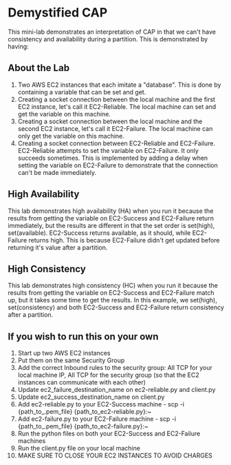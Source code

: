# Demystified CAP

This mini-lab demonstrates an interpretation of CAP in that we can't have consistency and availability during a partition. This is demonstrated by having:

## About the Lab
1) Two AWS EC2 instances that each imitate a "database". This is done by containing a variable that can be set and get.
2) Creating a socket connection between the local machine and the first EC2 instance, let's call it EC2-Reliable. The local machine can set and get the variable on this machine.
3) Creating a socket connection between the local machine and the second EC2 instance, let's call it EC2-Failure. The local machine can only get the variable on this machine.
4) Creating a socket connection between EC2-Reliable and EC2-Failure. EC2-Reliable attempts to set the variable on EC2-Failure. It only succeeds sometimes. This is implemented by adding a delay when setting the variable on EC2-Failure to demonstrate that the connection can't be made immediately.

## High Availability
This lab demonstrates high availability (HA) when you run it because the results from getting the variable on EC2-Success and EC2-Failure return immediately, but the results are different in that the set order is set(high), set(available). EC2-Success returns available, as it should, while EC2-Failure returns high. This is because EC2-Failure didn't get updated before returning it's value after a partition.

## High Consistency
This lab demonstrates high consistency (HC) when you run it because the results from getting the variable on EC2-Success and EC2-Failure match up, but it takes some time to get the results. In this example, we set(high), set(consistency) and both EC2-Success and EC2-Failure return consistency after a partition.

## If you wish to run this on your own
1) Start up two AWS EC2 instances
2) Put them on the same Security Group
3) Add the correct Inbound rules to the security group: All TCP for your local machine IP, All TCP for the security group (so that the EC2 instances can communicate with each other)
4) Update ec2_failure_destination_name on ec2-reliable.py and client.py
5) Update ec2_success_destination_name on client.py
6) Add ec2-reliable.py to your EC2-Success machine - scp -i {path_to_.pem_file} {path_to_ec2-reliable.py}:~
7) Add ec2-failure.py to your EC2-Failure machine - scp -i {path_to_.pem_file} {path_to_ec2-failure.py}:~
8) Run the python files on both your EC2-Success and EC2-Failure machines
9) Run the client.py file on your local machine
10) MAKE SURE TO CLOSE YOUR EC2 INSTANCES TO AVOID CHARGES

